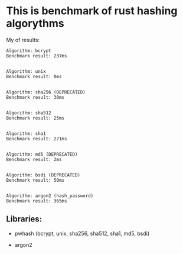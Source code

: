 # This is benchmark of rust hashing algorythms

My of results:
```
Algorithm: bcrypt
Benchmark result: 237ms


Algorithm: unix
Benchmark result: 0ms


Algorithm: sha256 (DEPRECATED)
Benchmark result: 30ms


Algorithm: sha512
Benchmark result: 25ms


Algorithm: sha1
Benchmark result: 271ms


Algorithm: md5 (DEPRECATED)
Benchmark result: 2ms


Algorithm: bsdi (DEPRECATED)
Benchmark result: 50ms


Algorithm: argon2 (hash_password)
Benchmark result: 365ms
```

## Libraries:

- pwhash (bcrypt, unix, sha256, sha512, sha1, md5, bsdi)

- argon2